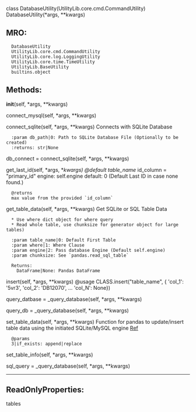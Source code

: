class DatabaseUtility(UtilityLib.core.cmd.CommandUtility)
  DatabaseUtility(*args, **kwargs)

  ## MRO:
      DatabaseUtility
      UtilityLib.core.cmd.CommandUtility
      UtilityLib.core.log.LoggingUtility
      UtilityLib.core.time.TimeUtility
      UtilityLib.BaseUtility
      builtins.object

  ## Methods:

  __init__(self, *args, **kwargs)

  connect_mysql(self, *args, **kwargs)

  connect_sqlite(self, *args, **kwargs)
      Connects with SQLite Database

      :param db_path|0: Path to SQLite Database File (Optionally to be created)
      :returns: str|None

  db_connect = connect_sqlite(self, *args, **kwargs)

  get_last_id(self, *args, **kwargs)
      @default
      table_name*
      id_column = "primary_id"
      engine: self.engine
      default: 0 (Default Last ID in case none found.)

      @returns
      max value from the provided `id_column`

  get_table_data(self, *args, **kwargs)
      Get SQLite or SQL Table Data

      * Use where dict object for where query
      * Read whole table, use chunksize for generator object for large tables)

      :param table_name|0: Default First Table
      :param where|1: Where Clause
      :param engine|2: Pass database Engine (Default self.engine)
      :param chunksize: See `pandas.read_sql_table`

      Returns:
        DataFrame|None: Pandas DataFrame

  insert(self, *args, **kwargs)
      @usage
      CLASS.insert("table_name", {
        'col_1': '5vr3',
        'col_2': 'DB12070',
        ...
        'col_N': None})

  query_datbase = _query_database(self, *args, **kwargs)

  query_db = _query_database(self, *args, **kwargs)

  set_table_data(self, *args, **kwargs)
      Function for pandas to update/insert table data using the initiated SQLite/MySQL engine
      [Ref](https://pandas.pydata.org/docs/reference/api/pandas.DataFrame.to_sql.html)

      @params
      3|if_exists: append|replace

  set_table_info(self, *args, **kwargs)

  sql_query = _query_database(self, *args, **kwargs)

  ----------------------------------------------------------------------
  ## ReadOnlyProperties:

  tables
